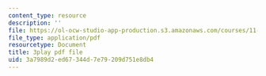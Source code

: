 ```yaml
---
content_type: resource
description: ''
file: https://ol-ocw-studio-app-production.s3.amazonaws.com/courses/11-601-introduction-to-environmental-policy-and-planning-fall-2016/3a7989d2ed67344d7e79209d751e8db4_gj8RoTm9jxM.pdf
file_type: application/pdf
resourcetype: Document
title: 3play pdf file
uid: 3a7989d2-ed67-344d-7e79-209d751e8db4
---
```


